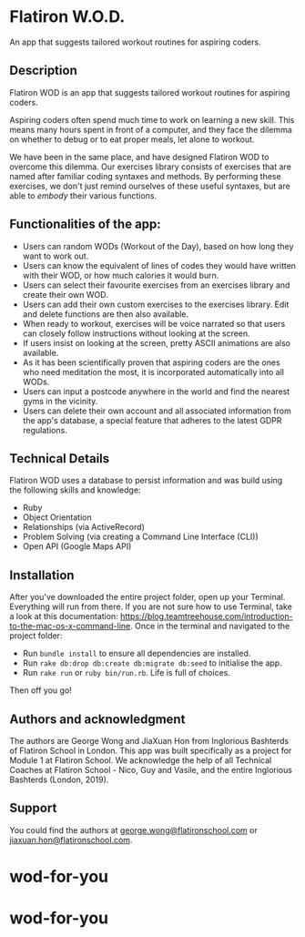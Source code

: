 # Flatiron W.O.D.
An app that suggests tailored workout routines for aspiring coders.

## Description
Flatiron WOD is an app that suggests tailored workout routines for aspiring coders.

Aspiring coders often spend much time to work on learning a new skill. This means many hours spent in front of a computer, and they face the dilemma on whether to debug or to eat proper meals, let alone to workout.

We have been in the same place, and have designed Flatiron WOD to overcome this dilemma. Our exercises library consists of exercises that are named after familiar coding syntaxes and methods. By performing these exercises, we don't just remind ourselves of these useful syntaxes, but are able to _embody_ their various functions.

## Functionalities of the app:
- Users can random WODs (Workout of the Day), based on how long they want to work out.
- Users can know the equivalent of lines of codes they would have written with their WOD, or how much calories it would burn.
- Users can select their favourite exercises from an exercises library and create their own WOD.
- Users can add their own custom exercises to the exercises library. Edit and delete functions are then also available.
- When ready to workout, exercises will be voice narrated so that users can closely follow instructions without looking at the screen.
- If users insist on looking at the screen, pretty ASCII animations are also available.
- As it has been scientifically proven that aspiring coders are the ones who need meditation the most, it is incorporated automatically into all WODs.
- Users can input a postcode anywhere in the world and find the nearest gyms in the vicinity.
- Users can delete their own account and all associated information from the app's database, a special feature that adheres to the latest GDPR regulations.

## Technical Details
Flatiron WOD uses a database to persist information and was build using the following skills and knowledge:
- Ruby
- Object Orientation
- Relationships (via ActiveRecord)
- Problem Solving (via creating a Command Line Interface (CLI))
- Open API (Google Maps API)

## Installation
After you've downloaded the entire project folder, open up your Terminal. Everything will run from there.
If you are not sure how to use Terminal, take a look at this documentation: https://blog.teamtreehouse.com/introduction-to-the-mac-os-x-command-line.
Once in the terminal and navigated to the project folder:
- Run `bundle install` to ensure all dependencies are installed.
- Run `rake db:drop db:create db:migrate db:seed` to initialise the app.
- Run `rake run` or `ruby bin/run.rb`. Life is full of choices.

Then off you go!

## Authors and acknowledgment
The authors are George Wong and JiaXuan Hon from Inglorious Bashterds of Flatiron School in London.
This app was built specifically as a project for Module 1 at Flatiron School. We acknowledge the help of all Technical Coaches at Flatiron School - Nico, Guy and Vasile, and the entire Inglorious Bashterds (London, 2019).

## Support
You could find the authors at george.wong@flatironschool.com or jiaxuan.hon@flatironschool.com.
# wod-for-you
# wod-for-you
